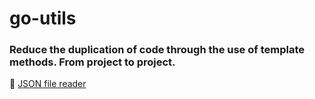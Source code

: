 # go-utils

### Reduce the duplication of code through the use of template methods. From project to project.

📌 <a href="json_file_reader">JSON file reader</a>
